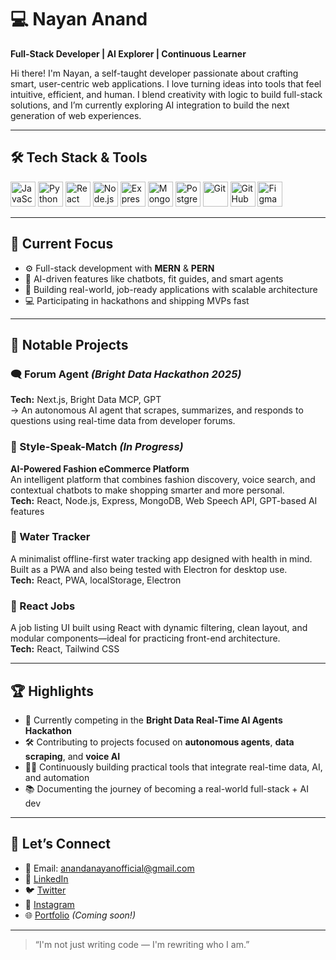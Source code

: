 # 💻 Nayan Anand

**Full-Stack Developer | AI Explorer | Continuous Learner**

Hi there! I'm Nayan, a self-taught developer passionate about crafting smart, user-centric web applications. I love turning ideas into tools that feel intuitive, efficient, and human. I blend creativity with logic to build full-stack solutions, and I’m currently exploring AI integration to build the next generation of web experiences.

---

## 🛠️ Tech Stack & Tools

<div align="left">
  <img src="https://cdn.jsdelivr.net/gh/devicons/devicon/icons/javascript/javascript-original.svg" width="40" alt="JavaScript" />
  <img src="https://cdn.jsdelivr.net/gh/devicons/devicon/icons/python/python-original.svg" width="40" alt="Python" />
  <img src="https://cdn.jsdelivr.net/gh/devicons/devicon/icons/react/react-original.svg" width="40" alt="React" />
  <img src="https://cdn.jsdelivr.net/gh/devicons/devicon/icons/nodejs/nodejs-original.svg" width="40" alt="Node.js" />
  <img src="https://cdn.jsdelivr.net/gh/devicons/devicon/icons/express/express-original.svg" width="40" alt="Express" />
  <img src="https://cdn.jsdelivr.net/gh/devicons/devicon/icons/mongodb/mongodb-original.svg" width="40" alt="MongoDB" />
  <img src="https://cdn.jsdelivr.net/gh/devicons/devicon/icons/postgresql/postgresql-original.svg" width="40" alt="PostgreSQL" />
  <img src="https://cdn.jsdelivr.net/gh/devicons/devicon/icons/git/git-original.svg" width="40" alt="Git" />
  <img src="https://cdn.jsdelivr.net/gh/devicons/devicon/icons/github/github-original.svg" width="40" alt="GitHub" />
  <img src="https://cdn.jsdelivr.net/gh/devicons/devicon/icons/figma/figma-original.svg" width="40" alt="Figma" />
</div>

---

## 🔭 Current Focus

- ⚙️ Full-stack development with **MERN** & **PERN**
- 🧠 AI-driven features like chatbots, fit guides, and smart agents
- 🎯 Building real-world, job-ready applications with scalable architecture
- 💻 Participating in hackathons and shipping MVPs fast

---

## 🧠 Notable Projects

### 🗨️ Forum Agent *(Bright Data Hackathon 2025)*  
**Tech:** Next.js, Bright Data MCP, GPT  
→ An autonomous AI agent that scrapes, summarizes, and responds to questions using real-time data from developer forums.

### 🧵 Style-Speak-Match *(In Progress)*  
**AI-Powered Fashion eCommerce Platform**  
An intelligent platform that combines fashion discovery, voice search, and contextual chatbots to make shopping smarter and more personal.  
**Tech:** React, Node.js, Express, MongoDB, Web Speech API, GPT-based AI features

### 🌊 Water Tracker  
A minimalist offline-first water tracking app designed with health in mind. Built as a PWA and also being tested with Electron for desktop use.  
**Tech:** React, PWA, localStorage, Electron

### 💼 React Jobs  
A job listing UI built using React with dynamic filtering, clean layout, and modular components—ideal for practicing front-end architecture.  
**Tech:** React, Tailwind CSS

---

## 🏆 Highlights

- 🧠 Currently competing in the **Bright Data Real-Time AI Agents Hackathon** 
- 🛠️ Contributing to projects focused on **autonomous agents**, **data scraping**, and **voice AI**
- 🧑‍💻 Continuously building practical tools that integrate real-time data, AI, and automation  
- 📚 Documenting the journey of becoming a real-world full-stack + AI dev


---

## 🤝 Let’s Connect

- 📧 Email: anandanayanofficial@gmail.com  
- 💼 [LinkedIn](https://www.linkedin.com/in/nayan-anand-15bb881a2)  
- 🐦 [Twitter](https://twitter.com/nayananand95879)  
- 📸 [Instagram](https://www.instagram.com/nayan__anand)  
- 🌐 [Portfolio](#) *(Coming soon!)*

---

> “I'm not just writing code — I'm rewriting who I am.”

